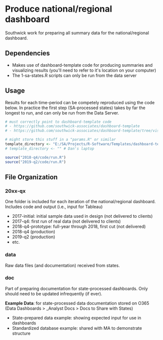 
# Produce national/regional dashboard

Southwick work for preparing all summary data for the national/regional dashboard.

## Dependencies

- Makes use of dashboard-template code for producing summaries and visualizing results (you'll need to refer to it's location on your computer)
- The 1-sa-states.R scripts can only be run from the data server

## Usage

Results for each time-period can be competely reproduced using the code below. In practice the first step (SA-processed states) takes by far the longest to run, and can only be run from the Data Server. 

``` r
# must correctly point to dashboard-template code 
# - https://github.com/southwick-associates/dashboard-template
# - https://github.com/southwick-associates/dashboard-template/tree/visualize

# might store this stuff in a "params.R" or similar
template_directory <- "E:/SA/Projects/R-Software/Templates/dashboard-template" # server
# template_directory <- "" # Dan's laptop

source("2018-q4/code/run.R")
source("2019-q2/code/run.R")
```

## File Organization

### 20xx-qx

One folder is included for each iteration of the national/regional dashboard. Includes code and output (i.e., input for Tableau)

- 2017-initial: initial sample data used in design (not delivered to clients)
- 2017-q4: first run of real data (not delivered to clients)
- 2018-q4-prototype: full-year through 2018, first cut (not delivered)
- 2018-q4 (production)
- 2019-q2 (production)
- etc.

### data

Raw data files (and documentation) received from states. 

### doc

Part of preparing documentation for state-processed dashboards. Only should need to be updated infrequently (if ever).

**Example Data**: for state-processed data documentation stored on O365 (Data Dashboards > _Analyst Docs > Docs to Share with States)

- State-prepared data example: showing expected input for use in dashboards
- Standardized database example: shared with MA to demonstrate structure
